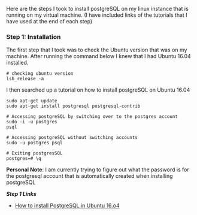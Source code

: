 Here are the steps I took to install postgreSQL on my linux instance that is running on my virtual machine. (I have included links of the tutorials that I have used at the end of each step)

### Step 1: Installation

The first step that I took was to check the Ubuntu version that was on my machine. After running the command below I knew that I had Ubuntu 16.04 installed. 
```console
# checking ubuntu version
lsb_release -a
```
I then searched up a tutorial on how to install postgreSQL on Ubuntu 16.04
```console
sudo apt-get update
sudo apt-get install postgresql postgresql-contrib

# Accessing postgreSQL by switching over to the postgres account
sudo -i -u postgres
psql

# Accessing postgreSQL without switching accounts
sudo -u postgres psql

# Exiting postgresSQL 
postgres=# \q
```

**Personal Note**: I am currently trying to figure out what the password is for the postgresql account that is automatically created when installing postgreSQL

***Step 1 Links***

- [How to install PostgreSQL in Ubuntu 16.o4](https://www.digitalocean.com/community/tutorials/how-to-install-and-use-postgresql-on-ubuntu-16-04)

